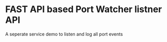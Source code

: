 # FAST API based Port Watcher listner API

A seperate service demo to listen and log all port events